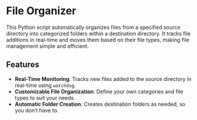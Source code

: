 # File Organizer

This Python script automatically organizes files from a specified source directory into categorized folders within a destination directory. It tracks file additions in real-time and moves them based on their file types, making file management simple and efficient.

## Features
- **Real-Time Monitoring**: Tracks new files added to the source directory in real-time using `watchdog`.
- **Customizable File Organization**: Define your own categories and file types to suit your needs.
- **Automatic Folder Creation**: Creates destination folders as needed, so you don’t have to.





